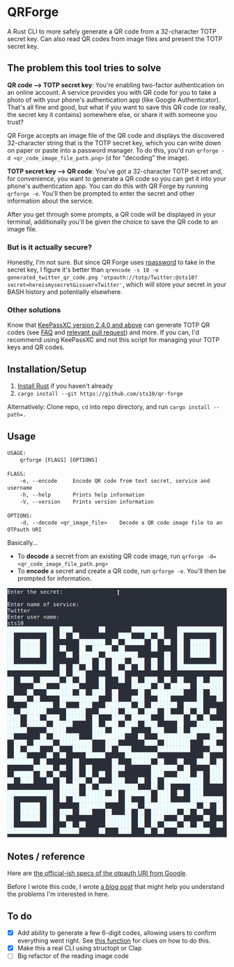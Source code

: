 # QRForge

A Rust CLI to more safely generate a QR code from a 32-character TOTP secret key. Can also read QR codes from image files and present the TOTP secret key.

## The problem this tool tries to solve

**QR code --> TOTP secret key**: You're enabling two-factor authentication on an online account. A service provides you with QR code for you to take a photo of with your phone's authentication app (like Google Authenticator). That's all fine and good, but what if you want to save this QR code (or really, the secret key it contains) somewhere else, or share it with someone you trust?

QR Forge accepts an image file of the QR code and displays the discovered 32-character string that is the TOTP secret key, which you can write down on paper or paste into a password manager. To do this, you'd run `qrforge -d <qr_code_image_file_path.png>` (`d` for "decoding" the image).

**TOTP secret key --> QR code**: You've got a 32-character TOTP secret and, for convenience, you want to generate a QR code so you can get it into your phone's authentication app. You can do this with QR Forge by running `qrforge -e`. You'll then be prompted to enter the secret and other information about the service. 

After you get through some prompts, a QR code will be displayed in your terminal, additionally you'll be given the choice to save the QR code to an image file.

### But is it actually secure? 

Honestly, I'm not sure. But since QR Forge uses [rpassword](https://github.com/conradkdotcom/rpassword) to take in the secret key, I figure it's better than `qrencode -s 10 -o generated_twitter_qr_code.png 'otpauth://totp/Twitter:@sts10?secret=hereismysecret&issuer=Twitter'`, which will store your secret in your BASH history and potentially elsewhere.

### Other solutions

Know that [KeePassXC version 2.4.0 and above](https://keepassxc.org/) can generate TOTP QR codes (see [FAQ](https://keepassxc.org/docs/#faq-security-totp) and [relevant pull request](https://github.com/keepassxreboot/keepassxc/issues/1167)) and more. If you can, I'd recommend using KeePassXC and not this script for managing your TOTP keys and QR codes.

## Installation/Setup

1. [Install Rust](https://www.rust-lang.org/tools/install) if you haven't already
2. `cargo install --git https://github.com/sts10/qr-forge`

Alternatively: Clone repo, `cd` into repo directory, and run `cargo install --path=.`

## Usage

```text
USAGE:
    qrforge [FLAGS] [OPTIONS]

FLAGS:
    -e, --encode     Encode QR code from text secret, service and username
    -h, --help       Prints help information
    -V, --version    Prints version information

OPTIONS:
    -d, --decode <qr_image_file>    Decode a QR code image file to an OTPauth URI

```

Basically...

- To **decode** a secret from an existing QR code image, run `qrforge -d=<qr_code_image_file_path.png>`
- To **encode** a secret and create a QR code, run `qrforge -e`. You'll then be prompted for information.

![Demo](demo/demo.png)


## Notes / reference

Here are [the official-ish specs of the otpauth URI from Google](https://github.com/google/google-authenticator/wiki/Key-Uri-Format).

Before I wrote this code, I wrote [a blog post](https://sts10.github.io/2018/11/26/totp-uris-qr-codes-2-factor.html) that might help you understand the problems I'm interested in here. 

## To do 

- [x] Add ability to generate a few 6-digit codes, allowing users to confirm everything went right. See [this function](https://github.com/Skarlso/totp/blob/master/src/generator.rs#L9) for clues on how to do this.
- [x] Make this a real CLI using structopt or Clap
- [ ] Big refactor of the reading image code

